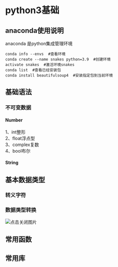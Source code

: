 # python3基础

## anaconda使用说明
anaconda 是python集成管理环境  
```
conda info --envs  #查看环境
conda create --name snakes python=3.9  #创建环境
activate snakes  #激活环境snakes
conda list  #查看已经安装包
conda install beautifulsoup4  #安装指定包到当前环境
```

## 基础语法
### 不可变数据  
#### Number  
1、int整形  
2、float浮点型  
3、complex复数  
4、bool布尔  
#### String


## 基本数据类型

### 转义字符

###  数据类型转换

![点击关闭图片](https://xiaoke-asset-prod.kaikeba.com/smallcourse/OnhYKpd6GxksBA9qhXG/708c012a-abe9-4c55-8ea9-78766b4eaddc/image/2/17.jpg)

## 常用函数

## 常用库

